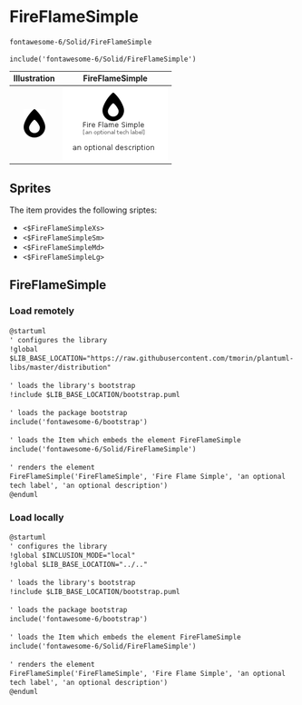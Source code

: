 # FireFlameSimple


```text
fontawesome-6/Solid/FireFlameSimple
```

```text
include('fontawesome-6/Solid/FireFlameSimple')
```



| Illustration | FireFlameSimple |
| :---: | :---: |
| ![illustration for Illustration](../../fontawesome-6/Solid/FireFlameSimple.png) | ![illustration for FireFlameSimple](../../fontawesome-6/Solid/FireFlameSimple.Local.png) |



## Sprites
The item provides the following sriptes:

- `<$FireFlameSimpleXs>`
- `<$FireFlameSimpleSm>`
- `<$FireFlameSimpleMd>`
- `<$FireFlameSimpleLg>`





## FireFlameSimple

### Load remotely
```plantuml
@startuml
' configures the library
!global $LIB_BASE_LOCATION="https://raw.githubusercontent.com/tmorin/plantuml-libs/master/distribution"

' loads the library's bootstrap
!include $LIB_BASE_LOCATION/bootstrap.puml

' loads the package bootstrap
include('fontawesome-6/bootstrap')

' loads the Item which embeds the element FireFlameSimple
include('fontawesome-6/Solid/FireFlameSimple')

' renders the element
FireFlameSimple('FireFlameSimple', 'Fire Flame Simple', 'an optional tech label', 'an optional description')
@enduml
```

### Load locally
```plantuml
@startuml
' configures the library
!global $INCLUSION_MODE="local"
!global $LIB_BASE_LOCATION="../.."

' loads the library's bootstrap
!include $LIB_BASE_LOCATION/bootstrap.puml

' loads the package bootstrap
include('fontawesome-6/bootstrap')

' loads the Item which embeds the element FireFlameSimple
include('fontawesome-6/Solid/FireFlameSimple')

' renders the element
FireFlameSimple('FireFlameSimple', 'Fire Flame Simple', 'an optional tech label', 'an optional description')
@enduml
```

